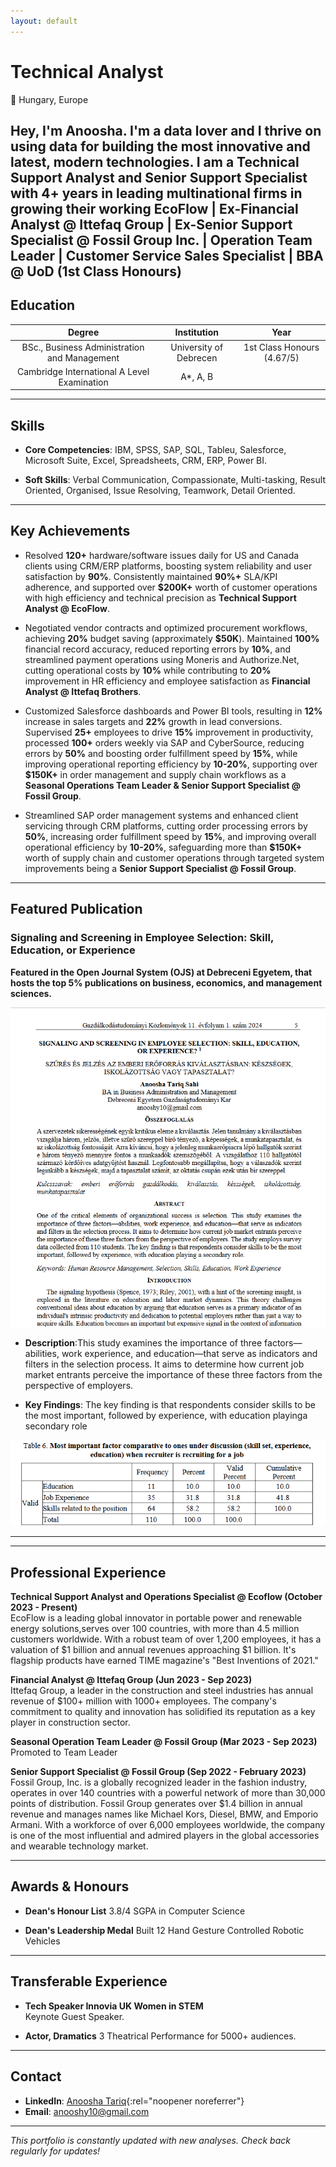 ```yaml
---
layout: default
---
```


<meta name="viewport" content="width=device-width, initial-scale=1.0, maximum-scale=1.0, user-scalable=no, shrink-to-fit=no, viewport-fit=cover">
<style>
* {
    -webkit-touch-callout: none;
    -webkit-user-select: none;
    -khtml-user-select: none;
    -moz-user-select: none;
    -ms-user-select: none;
    user-select: none;
    touch-action: pan-y pinch-zoom;
}

/* Base styles for consistent sizing */
html {
    overflow-x: hidden !important;
    width: 100%;
    font-size: 16px;
    line-height: 1.6;
    -webkit-text-size-adjust: none;
    text-size-adjust: none;
    -webkit-tap-highlight-color: transparent;
}

body {
    max-width: 100%;
    margin: 0 auto;
    padding: 80px 30px 0;
    font-size: 1rem;
    overflow-x: hidden !important;
    width: 100%;
    touch-action: manipulation;
    -webkit-overflow-scrolling: touch;
}

/* Project image sizing */
.project-image {
    width: 500px;
    height: 500px;
    margin: 20px auto;
    display: block;
    object-fit: cover;
    max-width: 100%;  /* Ensure images don't cause overflow */
}

.project-image2 {
    width: 500px;
    height: 500px;
    margin: 20px auto;
    display: block;
    object-fit: cover;
    max-width: 100%;  /* Ensure images don't cause overflow */
}

/* Large screens (1024px and below) */
@media screen and (max-width: 1024px) {
    html {
        font-size: 14px;
        overflow-x: hidden;
        width: 100%;
        position: relative;
    }
    
    body {
        padding: 60px 15px 0;
        overflow-x: hidden;
        width: 100%;
        max-width: 100vw;
    }
    
    .wrapper {
        overflow-x: hidden;
        width: 100%;
        max-width: 100vw;
        padding: 0 10px;
    }
    
    .project-image, .project-image2 {
        width: 450px;
        height: 450px;
        max-width: 95%;
        margin: 15px auto;
        object-fit: cover;
    }
}

/* Medium screens (768px and below) */
@media screen and (max-width: 768px) {
    html {
        font-size: 13px;
        overflow-x: hidden !important;
        width: 100%;
        touch-action: manipulation;
        -webkit-text-size-adjust: 100%;
    }
    
    body {
        overflow-x: hidden !important;
        width: 100%;
        max-width: 100vw;
        margin: 0;
        padding: 60px 15px 0;
    }
    
    .project-image, .project-image2 {
        width: 400px;
        height: 400px;
        max-width: 90%;
    }
}

/* Small screens (480px and below) */
@media screen and (max-width: 480px) {
    html {
        font-size: 11px;
        overflow-x: hidden !important;
        width: 100%;
        -webkit-text-size-adjust: none !important;
        -moz-text-size-adjust: none !important;
        -ms-text-size-adjust: none !important;
        text-size-adjust: none !important;
        touch-action: pan-y;
        -webkit-overflow-scrolling: touch;
        max-width: 100vw;
        min-height: -webkit-fill-available;
    }
    
    body {
        overflow-x: hidden !important;
        width: 100%;
        max-width: 100vw;
        margin: 0;
        padding: 60px 15px 0;
        -webkit-overflow-scrolling: touch;
        min-height: -webkit-fill-available;
        position: fixed;
        left: 0;
        right: 0;
        top: 0;
        bottom: 0;
    }
    
    .wrapper {
        overflow-x: hidden !important;
        width: 100%;
        max-width: 100vw;
        height: 100%;
        overflow-y: auto;
        -webkit-overflow-scrolling: touch;
    }
    
    .project-image, .project-image2 {
        width: 350px;
        height: 350px;
        max-width: 85%;
    }
}

/* Content sizing */
.wrapper {
    max-width: 1400px;
    margin: 0 auto;
    padding: 0 30px;
    overflow-x: hidden;  /* Prevent wrapper overflow */
}

section {
    font-size: 1.1rem;
    line-height: 1.6;
    max-width: 100%;  /* Ensure sections don't overflow */
}

h1 {
    font-size: 3em;
    margin-bottom: 0.7em;
}

h2 {
    font-size: 2.5em;
    margin-bottom: 0.7em;
}

h3 {
    font-size: 2em;
    margin-bottom: 0.7em;
}

p, li {
    font-size: 1.1rem;
    margin-bottom: 1em;
}

/* GitHub Profile Link Style */
.view a {
    display: inline-block;
    padding: 10px 20px;
    background-color: #2ea44f;
    color: white;
    text-decoration: none;
    border-radius: 6px;
    font-weight: 600;
    transition: background-color 0.3s ease;
}

.view a:hover {
    background-color: #2c974b;
}

/* Project Button Style */
.project-button {
    display: inline-block;
    padding: 8px 16px;
    background-color: #0366d6;
    color: white;
    text-decoration: none;
    border-radius: 6px;
    font-weight: 500;
    margin-top: 10px;
    margin-right: 10px;
    transition: background-color 0.3s ease;
}

.project-button:hover {
    background-color: #0245a3;
}

/* GitHub Button Style */
.github-button {
    display: inline-block;
    padding: 8px 16px;
    background-color: #24292e;
    color: white;
    text-decoration: none;
    border-radius: 6px;
    font-weight: 500;
    margin-top: 10px;
    transition: background-color 0.3s ease;
}

.github-button:hover {
    background-color: #2f363d;
}

/* Education container styles */
.education-container {
    margin: 20px 0;
}

.education-item {
    background-color: #f8f9fa;
    border-radius: 8px;
    padding: 20px;
    margin-bottom: 15px;
    box-shadow: 0 2px 4px rgba(0,0,0,0.1);
    transition: transform 0.2s ease;
}

.education-item:hover {
    transform: translateY(-2px);
}

.education-item h3 {
    color: #0366d6;
    margin: 0 0 10px 0;
    font-size: 1.2em;
}

.education-details {
    display: flex;
    justify-content: space-between;
    align-items: center;
    color: #586069;
}

.education-details .institution {
    font-weight: 500;
    margin: 0;
}

.education-details .year {
    margin: 0;
    font-style: italic;
}

/* Desktop Styles */
@media screen and (min-width: 1250px) {
    body {
        overflow-x: hidden;
        max-width: 1400px;
    }
    
    .container {
        max-width: 1200px;
        padding: 0 2rem;
    }
    
    h1 {
        font-size: 2.5rem;
    }
    
    h2 {
        font-size: 2rem;
    }
    
    h3 {
        font-size: 1.5rem;
    }
    
    p {
        font-size: 1rem;
    }
    
    .project-image {
        max-width: 90%;
        height: auto;
    }
}

/* Medium-large screens */
@media screen and (min-width: 1024px) and (max-width: 1249px) {
  body {
    overflow-x: hidden;
    zoom: 0.9;
    -moz-transform: scale(0.9);
    -moz-transform-origin: 0 0;
  }
  
  .container {
    max-width: 1100px;
    padding: 0 2rem;
  }
  
  h1 {
    font-size: 2.3rem;
  }
  
  h2 {
    font-size: 1.8rem;
  }
  
  h3 {
    font-size: 1.4rem;
  }
  
  p {
    font-size: 1rem;
  }
  
  .project-image {
    max-width: 85%;
    height: auto;
  }
}

/* Add to the style section */
.project-separator {
    border: 0;
    height: 1px;
    background-color: #e1e4e8;
    margin: 30px 0;
    width: 100%;
}

/* Add to the style section */
table th {
    text-align: center;
}

/* Add Power BI Dashboard styles */
.powerbi-container {
    width: 100%;
    max-width: 1140px;
    margin: 20px auto;
    overflow: hidden;
    position: relative;
    padding-bottom: 56.25%; /* 16:9 Aspect Ratio */
    height: 0;
}

.powerbi-container iframe {
    position: absolute;
    top: 0;
    left: 0;
    width: 100%;
    height: 100%;
    border: 0;
}

/* Responsive adjustments for Power BI */
@media screen and (max-width: 768px) {
    .powerbi-container {
        padding-bottom: 75%; /* Slightly taller on mobile */
    }
}
</style>

# Technical Analyst

📍 Hungary, Europe

Hey, I'm Anoosha. I'm a data lover and I thrive on using data for building the most innovative and latest, modern technologies. 
I am a Technical Support Analyst and Senior Support Specialist with 4+ years in leading multinational firms in growing their working EcoFlow | Ex-Financial Analyst @ Ittefaq Group | Ex-Senior Support Specialist @ Fossil Group Inc. | Operation Team Leader | Customer Service Sales Specialist | BBA @ UoD (1st Class Honours)
---

## Education

| Degree | Institution | Year |
|:------:|:----------:|:----:|
| BSc., Business Administration and Management | University of Debrecen | 1st Class Honours (4.67/5)
| Cambridge International A Level Examination | A*, A, B

---

## Skills

* **Core Competencies**: IBM, SPSS, SAP, SQL, Tableu, Salesforce, Microsoft Suite, Excel, Spreadsheets, CRM, ERP, Power BI.

* **Soft Skills**: Verbal Communication, Compassionate, Multi-tasking, Result Oriented, Organised, Issue Resolving, Teamwork, Detail Oriented.

---
## Key Achievements

* Resolved **120+** hardware/software issues daily for US and Canada clients using CRM/ERP platforms, boosting system reliability and user satisfaction by **90%**. Consistently maintained **90%+** SLA/KPI adherence, and supported over **$200K+** worth of customer operations with high efficiency and technical precision as **Technical Support Analyst @ EcoFlow**.

* Negotiated vendor contracts and optimized procurement workflows, achieving **20%** budget saving (approximately **$50K**). Maintained **100%** financial record accuracy, reduced reporting errors by **10%**, and streamlined payment operations using Moneris and Authorize.Net, cutting operational costs by **10%** while contributing to **20%** improvement in HR efficiency and employee satisfaction as **Financial Analyst @ Ittefaq Brothers**.

* Customized Salesforce dashboards and Power BI tools, resulting in **12%** increase in sales targets and **22%** growth in lead conversions. Supervised **25+** employees to drive **15%** improvement in productivity, processed **100+** orders weekly via SAP and CyberSource, reducing errors by **50%** and boosting order fulfillment speed by **15%**, while improving operational reporting efficiency by **10-20%**, supporting over **$150K+** in order management and supply chain workflows as a **Seasonal Operations Team Leader & Senior Support Specialist @ Fossil Group**.

* Streamlined SAP order management systems and enhanced client servicing through CRM platforms, cutting order processing errors by **50%**, increasing order fulfillment speed by **15%**, and improving overall operational efficiency by **10-20%**, safeguarding more than **$150K+** worth of supply chain and customer operations through targeted system improvements being a **Senior Support Specialist @ Fossil Group**.

---
## Featured Publication

### Signaling and Screening in Employee Selection: Skill, Education, or Experience

**Featured in the Open Journal System (OJS) at Debreceni Egyetem, that hosts the top 5% publications on business, economics, and management sciences.**

<img src="./assets/img/publication.png" class="project-image" alt="Publication">

* **Description**:This  study  examines  the importance of three factors—abilities, work experience, and education—that serve as indicators and filters in the selection process. It aims to determine how current job market entrants perceive the importance of these three factors from the perspective of employers.

* **Key Findings**: The key finding is that respondents consider skills to be the most important, followed by experience, with education playinga secondary role


<img src="./assets/img/publication-table.png" class="project-image" alt="Publication Table">

<hr class="project-separator">

---

## Professional Experience

**Technical Support Analyst and Operations Specialist @ Ecoflow (October 2023 - Present)**  
  EcoFlow is a leading global innovator in portable power and renewable energy solutions,serves over 100 countries, with more than 4.5 million customers worldwide. With a robust team of over 1,200 employees, it has a valuation of $1 billion and annual revenues approaching $1 billion. It's flagship products have earned TIME magazine's "Best Inventions of 2021."
  
 **Financial Analyst @ Ittefaq Group (Jun 2023 - Sep 2023)**  
  Ittefaq Group, a leader in the construction and steel industries has annual revenue of $100+ million with 1000+ employees. The company's commitment to quality and innovation has solidified its reputation as a key player in construction sector.

 **Seasonal Operation Team Leader @ Fossil Group (Mar 2023 - Sep 2023)**  
  Promoted to Team Leader

 **Senior Support Specialist @ Fossil Group (Sep 2022 - February 2023)**  
 Fossil Group, Inc. is a globally recognized leader in the fashion industry, operates in over 140 countries with a powerful network of more than 30,000 points of distribution. Fossil Group generates over $1.4 billion in annual revenue and manages names like Michael Kors, Diesel, BMW, and Emporio Armani. With a workforce of over 6,000 employees worldwide, the company is one of the most influential and admired players in the global accessories and wearable technology market.

---

## Awards & Honours

* **Dean's Honour List** 
  3.8/4 SGPA in Computer Science

* **Dean's Leadership Medal** 
  Built 12 Hand Gesture Controlled Robotic Vehicles

---

## Transferable Experience

* **Tech Speaker Innovia UK Women in STEM**  
  Keynote Guest Speaker.    

* **Actor, Dramatics**
  3 Theatrical Performance for 5000+ audiences.


---

## Contact

* **LinkedIn**: [Anoosha Tariq](https://www.linkedin.com/in/anoosha-tariq-sahi){:rel="noopener noreferrer"}
* **Email**: anooshy10@gmail.com

---

_This portfolio is constantly updated with new analyses. Check back regularly for updates!_
